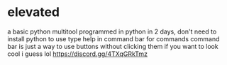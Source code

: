 # elevated
a basic python multitool
programmed in python in 2 days, don't need to install python to use
type help in command bar for commands
command bar is just a way to use buttons without clicking them if you want to look cool i guess
lol
https://discord.gg/4TXqGRkTmz
